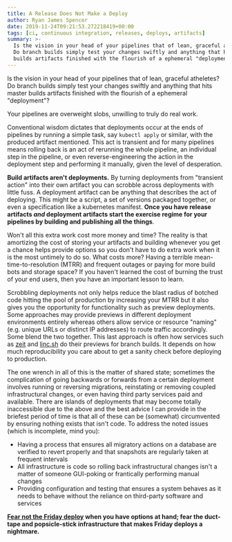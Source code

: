 ```yaml
---
title: A Release Does Not Make a Deploy
author: Ryan James Spencer
date: 2019-11-24T09:21:53.272218419+00:00
tags: [ci, continuous integration, releases, deploys, artifacts]
summary: >-
  Is the vision in your head of your pipelines that of lean, graceful atheletes?
  Do branch builds simply test your changes swiftly and anything that hits master
  builds artifacts finished with the flourish of a ephemeral "deployment"?
---
```


Is the vision in your head of your pipelines that of lean, graceful atheletes?
Do branch builds simply test your changes swiftly and anything that hits master
builds artifacts finished with the flourish of a ephemeral "deployment"?

Your pipelines are overweight slobs, unwilling to truly do real work.

Conventional wisdom dictates that deployments occur at the ends of pipelines by
running a simple task, say `kubectl apply` or similar, with the produced
artifact mentioned. This act is transient and for many pipelines means rolling
back is an act of rerunning the whole pipeline, an individual step in the
pipeline, or even reverse-engineering the action in the deployment step and
performing it manually, given the level of desperation.

**Build artifacts aren't deployments.** By turning deployments from "transient
action" into their own artifact you can scrobble across deployments with little
fuss. A deployment artifact can be anything that describes the act of deploying.
This might be a script, a set of versions packaged together, or even a
specification like a kubernetes manifest. **Once you have release artifacts _and_
deployment artifacts start the exercise regime for your pipelines by building
and publishing all the things**.

Won't all this extra work cost more money and time? The reality is that
amortizing the cost of storing your artifacts and building whenever you get a
chance helps provide options so you don't have to do extra work when it is the
most untimely to do so. What costs more? Having a terrible
mean-time-to-resolution (MTRR) and frequent outages or paying for more build
bots and storage space? If you haven't learned the cost of burning the trust of
your end users, then you have an important lesson to learn.

Scrobbling deployments not only helps reduce the blast radius of botched code
hitting the pool of production by increasing your MTRR but it also gives you the
opportunity for functionality such as preview deployments. Some approaches may
provide previews in different deployment environments entirely whereas others
allow service or resource "naming" (e.g. unique URLs or distinct IP addresses)
to route traffic accordingly. Some blend the two together. This last approach is
often how services such as [zeit](https://zeit.co/) and
[linc.sh](https://linc.sh/) do their previews for branch builds. It depends on
how much reproducibility you care about to get a sanity check before deploying
to production.

The one wrench in all of this is the matter of shared state; sometimes the
complication of going backwards or forwards from a certain deployment involves
running or reversing migrations, reinstating or removing coupled infrastructural
changes, or even having third party services paid and available. There are
islands of deployments that may become totally inaccessible due to the above and
the best advice I can provide in the briefest period of time is that all of
these can be (somewhat) circumvented by ensuring nothing exists that isn't code.
To address the noted issues (which is incomplete, mind you):

* Having a process that ensures all migratory actions on a database are verified
  to revert properly and that snapshots are regularly taken at frequent
  intervals
* All infrastructure is code so rolling back infrastructural changes isn't a
  matter of someone GUI-poking or frantically performing manual changes
* Providing configuration and testing that ensures a system behaves as it needs
  to behave without the reliance on third-party software and services

**[Fear not the Friday
deploy](https://charity.wtf/2019/10/28/deploys-its-not-actually-about-fridays/)
when you have options at hand; fear the duct-tape and popsicle-stick
infrastructure that makes Friday deploys a nightmare.**
